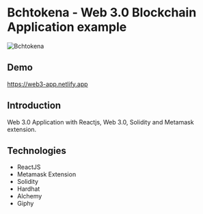# Bchtokena - Web 3.0 Blockchain Application example
![Bchtokena](https://i.ibb.co/h87RCHb/Bcktokena.jpg)

## Demo
https://web3-app.netlify.app
## Introduction
Web 3.0 Application with Reactjs, Web 3.0, Solidity and Metamask extension.
## Technologies
- ReactJS
- Metamask Extension
- Solidity
- Hardhat
- Alchemy
- Giphy
